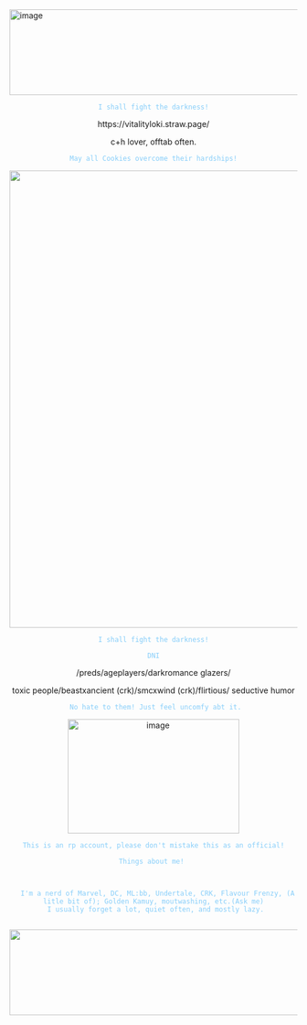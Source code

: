 
<img width="2500" height="150" alt="image" src="https://github.com/user-attachments/assets/ac5e30e4-2a9e-4883-9f64-1126769a0c0c" />

<p align="center">
<code style="color : lightskyblue">I shall fight the darkness!</code>

<p align="center">
https://vitalityloki.straw.page/
  <p align="center">
  c+h lover, offtab often.
    <p align="center">

<p align="center">
<code style="color : lightskyblue">May all Cookies overcome their hardships!</code>

<p align="center">
<img width="1200" height="800" alt="image" src="https://github.com/user-attachments/assets/61cbec25-930a-4ece-b93d-93ad2f0efe43" />

<p align="center">
<code style="color : lightskyblue">I shall fight the darkness!</code>



 <p align="center">
  <code style="color : lightskyblue">DNI</code>
<p align="center">
  /preds/ageplayers/darkromance glazers/
 <p align="center">
  toxic people/beastxancient (crk)/smcxwind (crk)/flirtious/
  seductive humor
<p align="center">
  <code style="color : lightskyblue"> No hate to them! Just feel uncomfy abt it.</code> 
 <p align="center"> 
 <img width="300" height="200" alt="image" src="https://github.com/user-attachments/assets/15702a4a-34af-48a5-a502-140b0b9b6ae7" />
  <p align="center"> 
   <code style="color : lightskyblue">This is an rp account, please don't mistake this as an official!</code>

  <p align="center">
 <code style="color : lightskyblue">Things about me! 
    <p align="center">
  I'm a nerd of Marvel, DC, ML:bb, Undertale, CRK, Flavour Frenzy, (A litle bit of); Golden Kamuy, moutwashing, etc.(Ask me)
  I usually forget a lot, quiet often, and mostly lazy. 

  <img width="2500" height="150" alt="image" src="https://github.com/user-attachments/assets/ac5e30e4-2a9e-4883-9f64-1126769a0c0c" />

